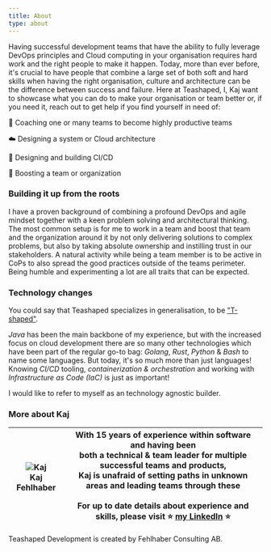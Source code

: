 ```yaml
---
title: About
type: about
---
```


Having successful development teams that have the ability to fully leverage DevOps principles and Cloud computing in your organisation requires hard work and the right people to make it happen. Today, more than ever before, it's crucial to have people that combine a large set of both soft and hard skills when having the right organisation, culture and architecture can be the difference between success and failure.
Here at Teashaped, I, Kaj want to showcase what you can do to make your organisation or team better or, if you need it, reach out to get help if you find yourself in need of:

🚀 Coaching one or many teams to become highly productive teams

☁️ Designing a system or Cloud architecture

🤖 Designing and building CI/CD

💪 Boosting a team or organization

### **Building it up from the roots**
I have a proven background of combining a profound DevOps and agile mindset together with a keen problem solving and architectural thinking. The most common setup is for me to work in a team and boost that team and the organization around it by not only delivering solutions to complex problems, but also by taking absolute ownership and instilling trust in our stakeholders. A natural activity while being a team member is to be active in CoPs to also spread the good practices outside of the teams perimeter. Being humble and experimenting a lot are all traits that can be expected.

### Technology changes
You could say that Teashaped specializes in generalisation, to be ["T-shaped"](https://teashaped.dev).

*Java* has been the main backbone of my experience, but with the increased focus on cloud development there are so many other technologies which have been part of the regular go-to bag: *Golang*, *Rust*, *Python* & *Bash* to name some languages. But today, it's so much more than just languages! Knowing *CI/CD* tooling, *containerization & orchestration* and working with *Infrastructure as Code (IaC)* is just as important!

I would like to refer to myself as an technology agnostic builder.

### **More about Kaj**
| ![Kaj](/images/kaj.jpg)<br>Kaj Fehlhaber   |  With 15 years of experience within software and having been<br> both a technical & team leader for multiple successful teams and products,<br> Kaj is unafraid of setting paths in unknown areas and leading teams through these<br><br>For up to date details about experience and skills, please visit ⭐ [my LinkedIn](https://www.linkedin.com/in/kajfehlhaber/) ⭐ <br> |
|--------------- | --------------- |

Teashaped Development is created by Fehlhaber Consulting AB.
